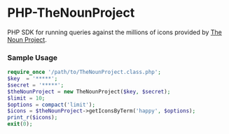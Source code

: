# PHP-TheNounProject
PHP SDK for running queries against the millions of icons provided by
[The Noun Project](https://thenounproject.com/).

### Sample Usage

``` php
require_once '/path/to/TheNounProject.class.php';
$key  = '*****';
$secret = '*****';
$theNounProject = new TheNounProject($key, $secret);
$limit = 10;
$options = compact('limit');
$icons = $theNounProject->getIconsByTerm('happy', $options);
print_r($icons);
exit(0);
```
